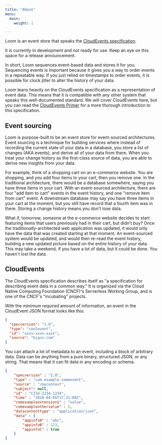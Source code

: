 ```yaml
---
title: "About"
menu:
  main:
    weight: 1

---
```


Loom is an event store that speaks the [CloudEvents specification](https://cloudevents.io).

It is currently in development and not ready for use.
Keep an eye on this space for a release announcement.

In short, Loom sequences event-based data and stores it for you.
Sequencing events is important because it gives you a way to order events in a repeatable way.
If you just relied on timestamps to order events, it is possible for clock jitter to alter the history of your data.

Loom leans heavily on the CloudEvents specification as a representation of event data.
This means that it is compatible with any other system that speaks this well-documented standard.
We will cover CloudEvents here, but you can read the [CloudEvents Primer](https://github.com/cloudevents/spec/blob/v1.0.2/cloudevents/primer.md) for a more thorough introduction to this specification.

## Event sourcing

Loom is purpose-built to be an event store for event-sourced architectures.
Event sourcing is a technique for building services where instead of recording the current state of your data in a database,
you store a list of changes (AKA events), and derive all of your data from there.
When you treat your change history as the first-class source of data,
you are able to derive new insights from your data.

For example, think of a shopping cart on an e-commerce website.
You are shopping, and you add four items to your cart, then you remove one.
In the traditional architecture, there would be a database somewhere, saying you have three items in your cart.
With an event-sourced architecture, there are four "add item to cart" events in the event history, and one "remove item from cart" event.
A downstream database may say you have three items in your cart at the moment, but you still have record that a fourth item was in there.
Storing a change history means you don't lose data.

What if, tomorrow, someone at the e-commerce website decides to start featuring items that users previously had in their cart, but didn't buy?
Once the traditionally-architected web application was updated, it would only have the data that was created starting at that moment.
An event-sourced system would be updated, and would then re-read the event history, building a new updated picture based on the entire history of your data.
This may take a weekend, if you have a lot of data, but it could be done.
You haven't lost the data.

## CloudEvents

The CloudEvents specification describes itself as "a specification for describing event data in a common way."
It is organized via the Cloud Native Computing Foundation (CNCF)'s Serverless Working Group,
and is one of the CNCF's "incubating" projects.

With the minimum required amount of information, an event in the CloudEvent JSON format looks like this:

```json
{
  "specversion": "1.0",
  "type": "coolevent",
  "id": "xxxx-xxxx-xxxx",
  "source": "bigco.com"
}
```

You can attach a lot of metadata to an event, including a block of arbitrary data.
Data can be anything from a pure binary, structured JSON, or any string.
That means that it can fit data in any encoding or schema.

```json
{
    "specversion" : "1.0",
    "type" : "com.example.someevent",
    "source" : "/mycontext",
    "subject": null,
    "id" : "C234-1234-1234",
    "time" : "2018-04-05T17:31:00Z",
    "comexampleextension1" : "value",
    "comexampleothervalue" : 5,
    "datacontenttype" : "application/json",
    "data" : {
        "appinfoA" : "abc",
        "appinfoB" : 123,
        "appinfoC" : true
    }
}
```

